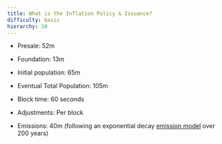 ```yaml
---
title: What is the Inflation Policy & Issuance?
difficulty: basic
hierarchy: 10  
---
```


- Presale: 52m
- Foundation: 13m
- Initial population: 65m
- Eventual Total Population: 105m

- Block time: 60 seconds
- Adjustments: Per block
- Emissions: 40m (following an exponential decay [emission model](https://github.com/theQRL/QRL/blob/2a14a9fa52dc09591736f4512906bf67ff99c464/tools/EmissionModel.ipynb) over 200 years)


